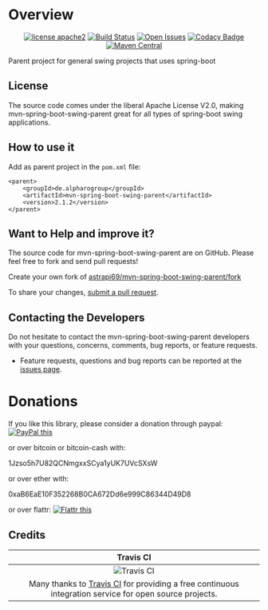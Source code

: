 # Overview

<div align="center">

[![license apache2](https://img.shields.io/badge/license-apache2-blue.svg)](http://www.apache.org/licenses/LICENSE-2.0)
[![Build Status](https://travis-ci.org/astrapi69/mvn-spring-boot-swing-parent.svg?branch=master)](https://travis-ci.org/astrapi69/mvn-spring-boot-swing-parent)
[![Open Issues](https://img.shields.io/github/issues/astrapi69/mvn-spring-boot-swing-parent.svg?style=flat)](https://github.com/astrapi69/mvn-spring-boot-swing-parent/issues) 
[![Codacy Badge](https://api.codacy.com/project/badge/Grade/826c5938fd1f4921b18dfa8196ee127b)](https://www.codacy.com/app/tatjana19/mvn-spring-boot-swing-parent?utm_source=github.com&utm_medium=referral&utm_content=astrapi69/mvn-spring-boot-swing-parent&utm_campaign=badger)
[![Maven Central](https://maven-badges.herokuapp.com/maven-central/de.alpharogroup/mvn-spring-boot-swing-parent/badge.svg)](https://maven-badges.herokuapp.com/maven-central/de.alpharogroup/mvn-spring-boot-swing-parent)

</div>

Parent project for general swing projects that uses spring-boot

## License

The source code comes under the liberal Apache License V2.0, making mvn-spring-boot-swing-parent great for all types of spring-boot swing applications.

## How to use it

Add as parent project in the `pom.xml` file:

	<parent>
		<groupId>de.alpharogroup</groupId>
		<artifactId>mvn-spring-boot-swing-parent</artifactId>
		<version>2.1.2</version>
	</parent>	

## Want to Help and improve it? ###

The source code for mvn-spring-boot-swing-parent are on GitHub. Please feel free to fork and send pull requests!

Create your own fork of [astrapi69/mvn-spring-boot-swing-parent/fork](https://github.com/astrapi69/mvn-spring-boot-swing-parent/fork)

To share your changes, [submit a pull request](https://github.com/astrapi69/mvn-spring-boot-swing-parent/pull/new/develop).

## Contacting the Developers

Do not hesitate to contact the mvn-spring-boot-swing-parent developers with your questions, concerns, comments, bug reports, or feature requests.
- Feature requests, questions and bug reports can be reported at the [issues page](https://github.com/astrapi69/mvn-spring-boot-swing-parent/issues).

# Donations

If you like this library, please consider a donation through paypal: <a href="https://www.paypal.com/cgi-bin/webscr?cmd=_s-xclick&hosted_button_id=B37J9DZF6G9ZC" target="_blank">
<img src="https://www.paypalobjects.com/en_US/GB/i/btn/btn_donateCC_LG.gif" alt="PayPal this" title="PayPal – The safer, easier way to pay online!" border="0" />
</a>

or over bitcoin or bitcoin-cash with:

1Jzso5h7U82QCNmgxxSCya1yUK7UVcSXsW

or over ether with:

0xaB6EaE10F352268B0CA672Dd6e999C86344D49D8

or over flattr: <a href="https://flattr.com/submit/auto?fid=r7vp62&url=https%3A%2F%2Fgithub.com%2Fastrapi69%2Fmvn-spring-boot-swing-parent" target="_blank">
<img src="http://button.flattr.com/flattr-badge-large.png" alt="Flattr this" title="Flattr this" border="0">
</a>

## Credits

|Travis CI|
|:-:|
|![Travis CI](https://travis-ci.com/images/logos/TravisCI-Full-Color.png)|
|Many thanks to [Travis CI](https://travis-ci.org) for providing a free continuous integration service for open source projects.|


